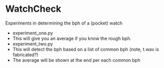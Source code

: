 WatchCheck
==========

Experiments in determining the bph of a (pocket) watch

 * experiment\_one.py
  * This will give you an average if you know the rough bph.
 * experiment\_two.py
  * This will detect the bph based on a list of common bph (note, t.wav is
	fabricated?)
  * The average will be shown at the end per each common bph
